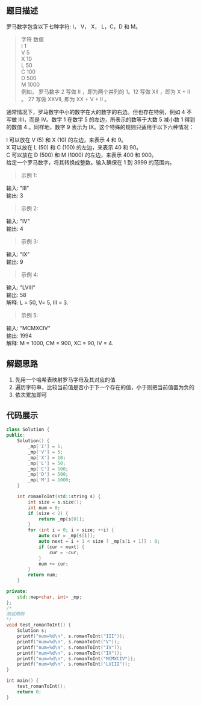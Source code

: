 ## 题目描述
罗马数字包含以下七种字符: I， V， X， L，C，D 和 M。

>字符          数值  
I             1  
V             5  
X             10  
L             50  
C             100  
D             500  
M             1000  
例如， 罗马数字 2 写做 II ，即为两个并列的 1。12 写做 XII ，即为 X + II 。 27 写做  XXVII, 即为 XX + V + II 。

通常情况下，罗马数字中小的数字在大的数字的右边。但也存在特例，例如 4 不写做 IIII，而是 IV。数字 1 在数字 5 的左边，所表示的数等于大数 5 减小数 1 得到的数值 4 。同样地，数字 9 表示为 IX。这个特殊的规则只适用于以下六种情况：  

I 可以放在 V (5) 和 X (10) 的左边，来表示 4 和 9。  
X 可以放在 L (50) 和 C (100) 的左边，来表示 40 和 90。   
C 可以放在 D (500) 和 M (1000) 的左边，来表示 400 和 900。  
给定一个罗马数字，将其转换成整数。输入确保在 1 到 3999 的范围内。  

>示例 1:

输入: "III"  
输出: 3
>示例 2:

输入: "IV"  
输出: 4
>示例 3:

输入: "IX"  
输出: 9
>示例 4:

输入: "LVIII"  
输出: 58  
解释: L = 50, V= 5, III = 3.
>示例 5:

输入: "MCMXCIV"  
输出: 1994  
解释: M = 1000, CM = 900, XC = 90, IV = 4.
## 解题思路
1. 先用一个哈希表映射罗马字母及其对应的值
2. 遍历字符串，比较当前值是否小于下一个存在的值，小于则把当前值置为负的
3. 依次累加即可

## 代码展示
```cpp
class Solution {
public:
    Solution() {
        _mp['I'] = 1;
        _mp['V'] = 5;
        _mp['X'] = 10;
        _mp['L'] = 50;
        _mp['C'] = 100;
        _mp['D'] = 500;
        _mp['M'] = 1000;
    }

    int romanToInt(std::string s) {
        int size = s.size();
        int num = 0;
        if (size < 2) {
            return _mp[s[0]];
        }
        for (int i = 0; i < size; ++i) {
            auto cur = _mp[s[i]];
            auto next = i + 1 < size ? _mp[s[i + 1]] : 0;
            if (cur < next) {
                cur = -cur;
            }
            num += cur;
        }
        return num;
    }

private:
    std::map<char, int> _mp;
};
/*
测试用例
*/
void test_romanToInt() {
    Solution s;
    printf("num=%d\n", s.romanToInt("III"));
    printf("num=%d\n", s.romanToInt("V"));
    printf("num=%d\n", s.romanToInt("IV"));
    printf("num=%d\n", s.romanToInt("IX"));
    printf("num=%d\n", s.romanToInt("MCMXCIV"));
    printf("num=%d\n", s.romanToInt("LVIII"));
}

int main() {
    test_romanToInt();
    return 0;
}
```